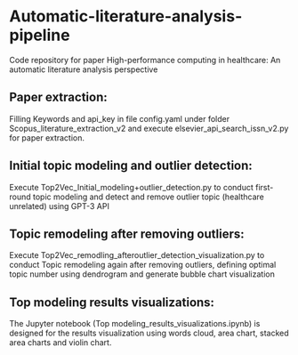 # Automatic-literature-analysis-pipeline
Code repository for paper High-performance computing in healthcare: An automatic literature analysis perspective

## Paper extraction:

Filling Keywords and api_key in file config.yaml under folder Scopus_literature_extraction_v2 and execute elsevier_api_search_issn_v2.py for paper extraction.

## Initial topic modeling and outlier detection:

Execute Top2Vec_Initial_modeling+outlier_detection.py to conduct first-round topic modeling and detect and remove outlier topic (healthcare unrelated) using GPT-3 API

## Topic remodeling after removing outliers:

Execute Top2Vec_remodling_afteroutlier_detection_visualization.py to conduct Topic remodeling again after removing outliers, defining optimal topic number using dendrogram and generate bubble chart visualization

## Top modeling results visualizations:

The Jupyter notebook (Top modeling_results_visualizations.ipynb) is designed for the results visualization using words cloud, area chart, stacked area charts and violin chart.
